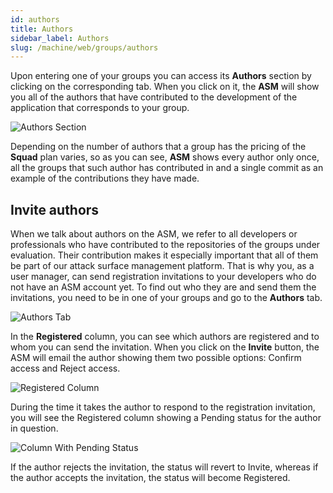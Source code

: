 ```yaml
---
id: authors
title: Authors
sidebar_label: Authors
slug: /machine/web/groups/authors
---
```


Upon entering
one of your groups
you can access
its **Authors** section
by clicking on the corresponding tab.
When you click on it,
the **ASM** will show you
all of the authors
that have contributed
to the development
of the application
that corresponds to your group.

![Authors Section](https://res.cloudinary.com/fluid-attacks/image/upload/v1622745748/docs/web/groups/authors/authors_section_vlq2um.png)

Depending on the number
of authors
that a group has
the pricing of the **Squad** plan varies,
so as you can see,
**ASM** shows every author
only once,
all the groups
that such author
has contributed in
and a single commit
as an example
of the contributions
they have made.

## Invite authors

When we talk about
authors on the ASM,
we refer to all developers
or professionals who have
contributed to the
repositories of the groups
under evaluation.
Their contribution makes
it especially important
that all of them be part
of our attack surface
management platform.
That is why you,
as a user manager,
can send registration
invitations to your
developers who do not have
an ASM account yet.
To find out who they are
and send them the invitations,
you need to be in one of your
groups and go to the
**Authors** tab.

![Authors Tab](https://res.cloudinary.com/fluid-attacks/image/upload/v1648072503/docs/web/groups/authors/authors_tab.png)

In the **Registered** column,
you can see which authors are
registered and to whom you can
send the invitation.
When you click on the **Invite** button,
the ASM will email the
author showing them two
possible options: Confirm
access and Reject access.

![Registered Column](https://res.cloudinary.com/fluid-attacks/image/upload/v1648072503/docs/web/groups/authors/registered_column.png)

During the time it takes
the author to respond to
the registration invitation,
you will see the Registered
column showing a Pending
status for the author in
question.

![Column With Pending Status](https://res.cloudinary.com/fluid-attacks/image/upload/v1648072503/docs/web/groups/authors/authors_pending_status.png)

If the author rejects the invitation,
the status will revert to Invite,
whereas if the author accepts the invitation,
the status will become Registered.
